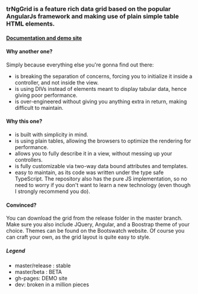 ### trNgGrid is a feature rich data grid based on the popular AngularJs framework and making use of plain simple table HTML elements.

#### [Documentation and demo site](http://moonstorm.github.io/trNgGrid/)

#### Why another one?

Simply because everything else you're gonna find out there:
- is breaking the separation of concerns, forcing you to initialize it inside a controller, and not inside the view.
- is using DIVs instead of elements meant to display tabular data, hence giving poor performance.
- is over-engineered without giving you anything extra in return, making difficult to maintain.

#### Why this one?
- is built with simplicity in mind.
- is using plain tables, allowing the browsers to optimize the rendering for performance.
- allows you to fully describe it in a view, without messing up your controllers.
- is fully customizable via two-way data bound attributes and templates.
- easy to maintain, as its code was written under the type safe TypeScript. The repository also has the pure JS implementation, so no need to worry if you don't want to learn a new technology (even though I strongly recommend you do).

#### Convinced?
You can download the grid from the release folder in the master branch. Make sure you also include JQuery, Angular, and a Boostrap theme of your choice. Themes can be found on the Bootswatch website. Of course you can craft your own, as the grid layout is quite easy to style.

##### Legend
- master/release : stable
- master/beta : BETA
- gh-pages: DEMO site
- dev: broken in a million pieces

